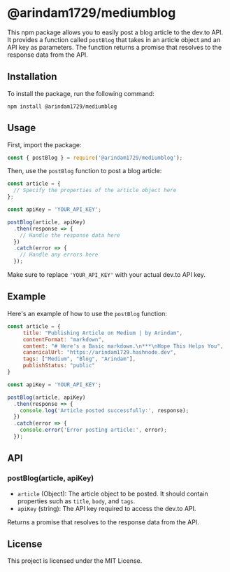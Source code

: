 # @arindam1729/mediumblog

This npm package allows you to easily post a blog article to the dev.to API. It provides a function called `postBlog` that takes in an article object and an API key as parameters. The function returns a promise that resolves to the response data from the API.

## Installation

To install the package, run the following command:

```
npm install @arindam1729/mediumblog
```

## Usage

First, import the package:

```javascript
const { postBlog } = require('@arindam1729/mediumblog');
```

Then, use the `postBlog` function to post a blog article:

```javascript
const article = {
  // Specify the properties of the article object here
};

const apiKey = 'YOUR_API_KEY';

postBlog(article, apiKey)
  .then(response => {
    // Handle the response data here
  })
  .catch(error => {
    // Handle any errors here
  });
```

Make sure to replace `'YOUR_API_KEY'` with your actual dev.to API key.

## Example

Here's an example of how to use the `postBlog` function:

```javascript
const article = {
     title: "Publishing Article on Medium | by Arindam",
     contentFormat: "markdown",
     content: "# Here's a Basic markdown.\n***\nHope This Helps You",
     canonicalUrl: "https://arindam1729.hashnode.dev",
     tags: ["Medium", "Blog", "Arindam"],
     publishStatus: "public"
}

const apiKey = 'YOUR_API_KEY';

postBlog(article, apiKey)
  .then(response => {
    console.log('Article posted successfully:', response);
  })
  .catch(error => {
    console.error('Error posting article:', error);
  });
```

## API

### postBlog(article, apiKey)

- `article` (Object): The article object to be posted. It should contain properties such as `title`, `body`, and `tags`.
- `apiKey` (string): The API key required to access the dev.to API.

Returns a promise that resolves to the response data from the API.

## License

This project is licensed under the MIT License.